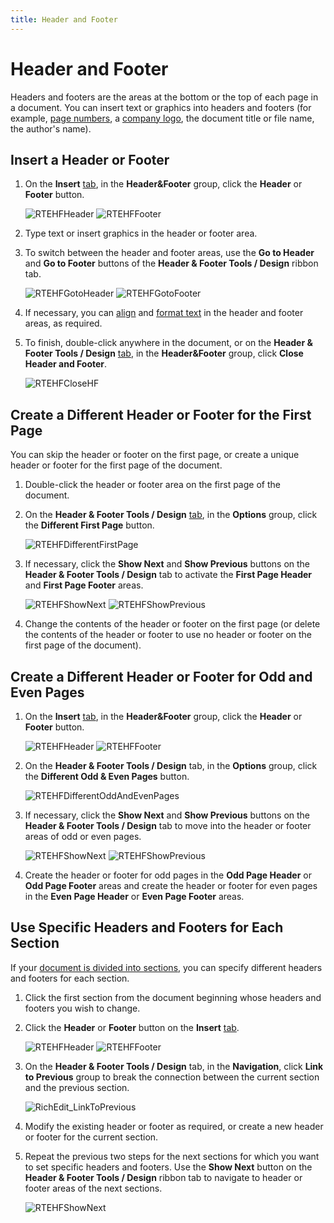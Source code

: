 ```yaml
---
title: Header and Footer
---
```

# Header and Footer
Headers and footers are the areas at the bottom or the top of each page in a document. You can insert text or graphics into headers and footers (for example, [page numbers](miscellaneous/insert-page-numbers.md), a [company logo](pictures-and-text-boxes/insert-a-picture.md), the document title or file name, the author's name).

## Insert a Header or Footer
1. On the **Insert** [tab](text-editor-ui/ribbon-interface.md), in the **Header&amp;Footer** group, click the **Header** or **Footer** button.
	
	![RTEHFHeader](../../images/img121360.png)   ![RTEHFFooter](../../images/img121361.png)
2. Type text or insert graphics in the header or footer area.
3. To switch between the header and footer areas, use the **Go to Header** and **Go to Footer** buttons of the **Header &amp; Footer Tools / Design** ribbon tab.
	
	![RTEHFGotoHeader](../../images/img121372.png) ![RTEHFGotoFooter](../../images/img121373.png)
4. If necessary, you can [align](formatting/format-paragraphs.md) and [format text](formatting/format-text.md) in the header and footer areas, as required.
5. To finish, double-click anywhere in the document, or on the **Header &amp; Footer Tools / Design** [tab](text-editor-ui/ribbon-interface.md), in the **Header&amp;Footer** group, click **Close Header and Footer**.
	
	![RTEHFCloseHF](../../images/img121374.png)

## Create a Different Header or Footer for the First Page
You can skip the header or footer on the first page, or create a unique header or footer for the first page of the document.
1. Double-click the header or footer area on the first page of the document.
2. On the **Header &amp; Footer Tools / Design** [tab](text-editor-ui/ribbon-interface.md), in the **Options** group, click the **Different First Page** button.
	
	![RTEHFDifferentFirstPage](../../images/img121377.png)
3. If necessary, click the **Show Next** and **Show Previous** buttons on the **Header &amp; Footer Tools / Design** tab to activate the **First Page Header** and **First Page Footer** areas.
	
	![RTEHFShowNext](../../images/img121375.png) ![RTEHFShowPrevious](../../images/img121376.png)
4. Change the contents of the header or footer on the first page (or delete the contents of the header or footer to use no header or footer on the first page of the document).

## Create a Different Header or Footer for Odd and Even Pages
1. On the **Insert** [tab](text-editor-ui/ribbon-interface.md), in the **Header&amp;Footer** group, click the **Header** or **Footer** button.
	
	![RTEHFHeader](../../images/img121360.png)   ![RTEHFFooter](../../images/img121361.png)
2. On the **Header &amp; Footer Tools / Design** tab, in the **Options** group, click the **Different Odd &#38; Even Pages** button.
	
	![RTEHFDifferentOddAndEvenPages](../../images/img121378.png)
3. If necessary, click the **Show Next** and **Show Previous** buttons on the **Header &amp; Footer Tools / Design** tab to move into the header or footer areas of odd or even pages.
	
	![RTEHFShowNext](../../images/img121375.png) ![RTEHFShowPrevious](../../images/img121376.png)
4. Create the header or footer for odd pages in the **Odd Page Header** or **Odd Page Footer** areas and create the header or footer for even pages in the **Even Page Header** or **Even Page Footer** areas.

## Use Specific Headers and Footers for Each Section
If your [document is divided into sections](document-layout-and-page-setup/divide-a-documents-into-sections.md), you can specify different headers and footers for each section.
1. Click the first section from the document beginning whose headers and footers you wish to change.
2. Click the **Header** or **Footer** button on the **Insert** [tab](text-editor-ui/ribbon-interface.md).
	
	![RTEHFHeader](../../images/img121360.png)   ![RTEHFFooter](../../images/img121361.png)
3. On the **Header &amp; Footer Tools / Design** tab, in the **Navigation**, click **Link to Previous** group to break the connection between the current section and the previous section.
	
	![RichEdit_LinkToPrevious](../../images/img14859.png)
4. Modify the existing header or footer as required, or create a new header or footer for the current section.
5. Repeat the previous two steps for the next sections for which you want to set specific headers and footers. Use the **Show Next** button on the **Header &amp; Footer Tools / Design** ribbon tab to navigate to header or footer areas of the next sections.
	
	![RTEHFShowNext](../../images/img121375.png)